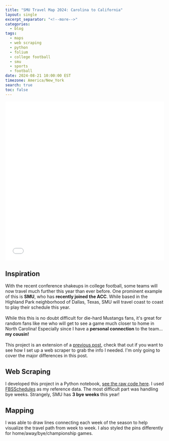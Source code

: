 ```yaml
---
title: "SMU Travel Map 2024: Carolina to California"
layout: single
excerpt_separator: "<!--more-->"
categories:
  - blog
tags:
  - maps
  - web scraping
  - python
  - folium
  - college football
  - smu
  - sports
  - football
date: 2024-08-21 10:00:00 EST
timezone: America/New_York
search: true
toc: false
---
```


<iframe src="/assets/maps/map_smuFootball2024.html" frameborder="0" allowfullscreen allow="fullscreen" style="width: 100%; aspect-ratio: 1 / 1; border: 0;"></iframe>

## Inspiration
With the recent conference shakeups in college football, some teams will now travel much further this year than ever before. One prominent example of this is **SMU**, who has **recently joined the ACC**. While based in the Highland Park neighborhood of Dallas, Texas, SMU will travel coast to coast to play their schedule this year.
<br><br>
While this this is no doubt difficult for die-hard Mustangs fans, it's great for random fans like me who will get to see a game much closer to home in North Carolina! Especially since I have a **personal connection** to the team... **my cousin!**
<br><br>
This project is an extension of a [previous post](/blog/web-scraping-gb/), check that out if you want to see how I set up a web scraper to grab the info I needed. I'm only going to cover the major differences in this post.

## Web Scraping
I developed this project in a Python notebook, [see the raw code here](/smuFootballMap2024/). I used [FBSSchedules](https://fbschedules.com/2024-smu-football-schedule/) as my reference data. The most difficult part was handling bye weeks. Strangely, SMU has **3 bye weeks** this year!

## Mapping
I was able to draw lines connecting each week of the season to help visualize the travel path from week to week. I also styled the pins differently for home/away/bye/championship games.
